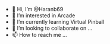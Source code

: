 - 👋 Hi, I’m @Haranb69
- 👀 I’m interested in Arcade
- 🌱 I’m currently learning Virtual Pinball
- 💞️ I’m looking to collaborate on ...
- 📫 How to reach me ...

<!---
Haranb69/Haranb69 is a ✨ special ✨ repository because its `README.md` (this file) appears on your GitHub profile.
You can click the Preview link to take a look at your changes.
--->
